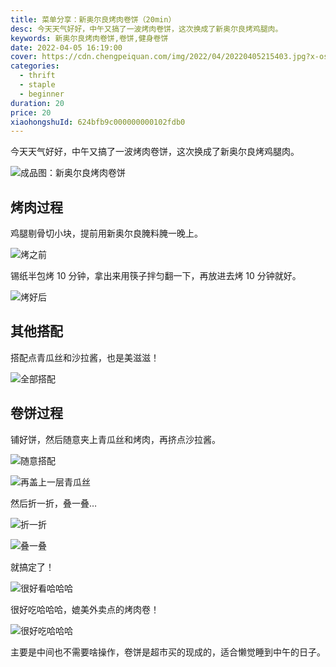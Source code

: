 ```yaml
---
title: 菜单分享：新奥尔良烤肉卷饼（20min）
desc: 今天天气好好，中午又搞了一波烤肉卷饼，这次换成了新奥尔良烤鸡腿肉。
keywords: 新奥尔良烤肉卷饼,卷饼,健身卷饼
date: 2022-04-05 16:19:00
cover: https://cdn.chengpeiquan.com/img/2022/04/20220405215403.jpg?x-oss-process=image/interlace,1
categories:
  - thrift
  - staple
  - beginner
duration: 20
price: 20
xiaohongshuId: 624bfb9c000000000102fdb0
---
```


今天天气好好，中午又搞了一波烤肉卷饼，这次换成了新奥尔良烤鸡腿肉。

![成品图：新奥尔良烤肉卷饼](https://cdn.chengpeiquan.com/img/2022/04/20220405215423.jpg?x-oss-process=image/interlace,1)

## 烤肉过程

鸡腿剔骨切小块，提前用新奥尔良腌料腌一晚上。

![烤之前](https://cdn.chengpeiquan.com/img/2022/04/20220405215415.jpg?x-oss-process=image/interlace,1)

锡纸半包烤 10 分钟，拿出来用筷子拌匀翻一下，再放进去烤 10 分钟就好。

![烤好后](https://cdn.chengpeiquan.com/img/2022/04/20220405215416.jpg?x-oss-process=image/interlace,1)

## 其他搭配

搭配点青瓜丝和沙拉酱，也是美滋滋！

![全部搭配](https://cdn.chengpeiquan.com/img/2022/04/20220405215417.jpg?x-oss-process=image/interlace,1)

## 卷饼过程

铺好饼，然后随意夹上青瓜丝和烤肉，再挤点沙拉酱。

![随意搭配](https://cdn.chengpeiquan.com/img/2022/04/20220405215418.jpg?x-oss-process=image/interlace,1)

![再盖上一层青瓜丝](https://cdn.chengpeiquan.com/img/2022/04/20220405215419.jpg?x-oss-process=image/interlace,1)

然后折一折，叠一叠…

![折一折](https://cdn.chengpeiquan.com/img/2022/04/20220405215420.jpg?x-oss-process=image/interlace,1)

![叠一叠](https://cdn.chengpeiquan.com/img/2022/04/20220405215421.jpg?x-oss-process=image/interlace,1)

就搞定了！

![很好看哈哈哈](https://cdn.chengpeiquan.com/img/2022/04/20220405215422.jpg?x-oss-process=image/interlace,1)

很好吃哈哈哈，媲美外卖点的烤肉卷！

![很好吃哈哈哈](https://cdn.chengpeiquan.com/img/2022/04/20220405215424.jpg?x-oss-process=image/interlace,1)

主要是中间也不需要啥操作，卷饼是超市买的现成的，适合懒觉睡到中午的日子。
